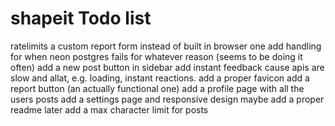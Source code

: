 # shapeit Todo list

ratelimits
a custom report form instead of built in browser one
add handling for when neon postgres fails for whatever reason (seems to be doing it often)
add a new post button in sidebar
add instant feedback cause apis are slow and allat, e.g. loading, instant reactions.
add a proper favicon
add a report button (an actually functional one)
add a profile page with all the users posts
add a settings page
and responsive design maybe
add a proper readme later
add a max character limit for posts
